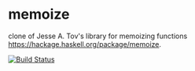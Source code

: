 memoize
=======

clone of Jesse A. Tov's library for memoizing functions
https://hackage.haskell.org/package/memoize. 

[![Build Status](https://travis-ci.org/jwaldmann/memoize.svg)](http://travis-ci.org/jwaldmann/memoize)

